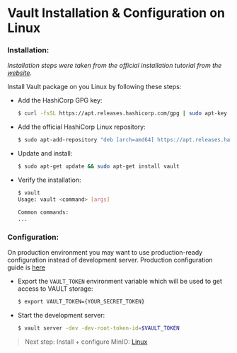# Vault Installation & Configuration on Linux

### Installation:

*Installation steps were taken from the official installation tutorial from the 
[website](https://learn.hashicorp.com/tutorials/vault/getting-started-install).*


Install Vault package on you Linux by following these steps:

- Add the HashiCorp GPG key:

  ```bash
  $ curl -fsSL https://apt.releases.hashicorp.com/gpg | sudo apt-key add -
  ```
  
- Add the official HashiCorp Linux repository:

  ```bash
  $ sudo apt-add-repository "deb [arch=amd64] https://apt.releases.hashicorp.com $(lsb_release -cs) main"
  ```

- Update and install:

  ```bash
  $ sudo apt-get update && sudo apt-get install vault
  ```

- Verify the installation:

  ```bash
  $ vault
  Usage: vault <command> [args]

  Common commands:
  ...
  ```

### Configuration:

On production environment you may want to use production-ready configuration 
instead of development server. Production configuration guide is [here](Prod_configuration.md)

- Export the `VAULT_TOKEN` environment variable which will be used to get 
access to VAULT storage:

  ```bash
  $ export VAULT_TOKEN={YOUR_SECRET_TOKEN}
  ```

- Start the development server:

  ```bash
  $ vault server -dev -dev-root-token-id=$VAULT_TOKEN
  ```


> Next step: Install + configure MinIO: [Linux](../MinIO/Linux.md)